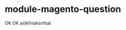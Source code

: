 # module-magento-question
OK OK
aslkfnlaksnfsal
<?xml version="1.0"?>
<config xmlns:xsi="http://www.w3.org/2001/XMLSchema-instance" xsi:noNamespaceSchemaLocation="urn:magento:framework:Acl/etc/acl.xsd">
   <acl>
        <resources>
            <resource id="Magento_Backend::admin">
                <resource id="AHT_Question::question" title="Use ACL" sortOrder="100">
                    <resource id="AHT_Question::index" title="Question" sortOrder="10"/>
                </resource>
            </resource>
        </resources>
    </acl>
</config>

